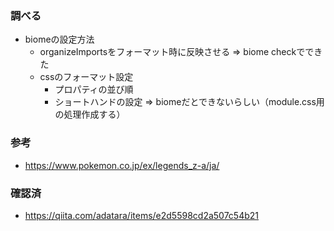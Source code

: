 ### 調べる
- biomeの設定方法
  - organizeImportsをフォーマット時に反映させる
    ⇒ biome checkでできた
  - cssのフォーマット設定
    - プロパティの並び順
    - ショートハンドの設定
    ⇒ biomeだとできないらしい（module.css用の処理作成する）

### 参考
- https://www.pokemon.co.jp/ex/legends_z-a/ja/

### 確認済
- https://qiita.com/adatara/items/e2d5598cd2a507c54b21